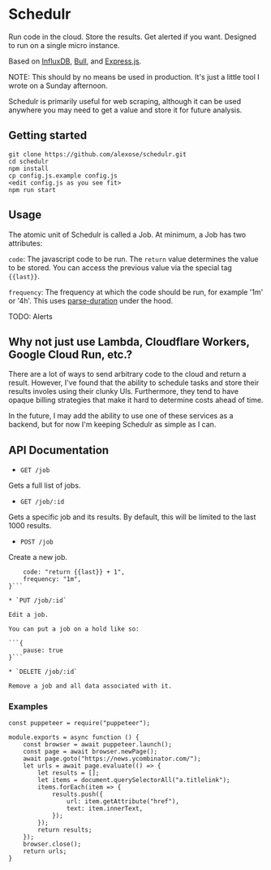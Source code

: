 # Schedulr

Run code in the cloud. Store the results. Get alerted if you want. Designed to run on a single micro instance.

Based on [InfluxDB](https://github.com/influxdata/influxdb), [Bull](https://github.com/OptimalBits/bull), and [Express.js](https://github.com/expressjs/express).

NOTE: This should by no means be used in production. It's just a little tool I wrote on a Sunday afternoon.

Schedulr is primarily useful for web scraping, although it can be used anywhere you may need to get a value and store it
for future analysis.

## Getting started

    git clone https://github.com/alexose/schedulr.git
    cd schedulr
    npm install
    cp config.js.example config.js
    <edit config.js as you see fit>
    npm run start

## Usage

The atomic unit of Schedulr is called a Job. At minimum, a Job has two attributes:

`code`: The javascript code to be run. The `return` value determines the value to be stored. You can access the previous
value via the special tag `{{last}}`.

`frequency`: The frequency at which the code should be run, for example '1m' or '4h'. This uses
[parse-duration](https://www.npmjs.com/package/parse-duration) under the hood.

TODO: Alerts

## Why not just use Lambda, Cloudflare Workers, Google Cloud Run, etc.?

There are a lot of ways to send arbitrary code to the cloud and return a result. However, I've found that the ability to
schedule tasks and store their results involes using their clunky UIs. Furthermore, they tend to have opaque billing
strategies that make it hard to determine costs ahead of time.

In the future, I may add the ability to use one of these services as a backend, but for now I'm keeping Schedulr as
simple as I can.

## API Documentation

-   `GET /job`

Gets a full list of jobs.

-   `GET /job/:id`

Gets a specific job and its results. By default, this will be limited to the last 1000 results.

-   `POST /job`

Create a new job.

```{
    code: "return {{last}} + 1",
    frequency: "1m",
}```

* `PUT /job/:id`

Edit a job.

You can put a job on a hold like so:

```{
    pause: true
}```

* `DELETE /job/:id`

Remove a job and all data associated with it.
````

### Examples

    const puppeteer = require("puppeteer");

    module.exports = async function () {
        const browser = await puppeteer.launch();
        const page = await browser.newPage();
        await page.goto("https://news.ycombinator.com/");
        let urls = await page.evaluate(() => {
            let results = [];
            let items = document.querySelectorAll("a.titlelink");
            items.forEach(item => {
                results.push({
                    url: item.getAttribute("href"),
                    text: item.innerText,
                });
            });
            return results;
        });
        browser.close();
        return urls;
    }
